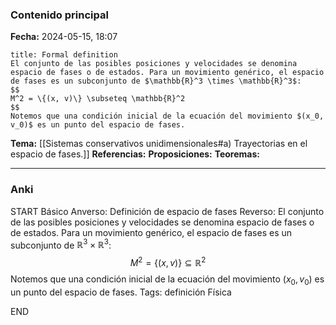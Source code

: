 ### Contenido principal

**Fecha:** 2024-05-15, 18:07

```ad-formal
title: Formal definition
El conjunto de las posibles posiciones y velocidades se denomina espacio de fases o de estados. Para un movimiento genérico, el espacio de fases es un subconjunto de $\mathbb{R}^3 \times \mathbb{R}^3$:
$$
M^2 = \{(x, v)\} \subseteq \mathbb{R}^2
$$
Notemos que una condición inicial de la ecuación del movimiento $(x_0, v_0)$ es un punto del espacio de fases.
```

**Tema:** [[Sistemas conservativos unidimensionales#a) Trayectorias en el espacio de fases.]]
**Referencias:**
**Proposiciones:**
**Teoremas:**

---
### Anki

START
Básico
Anverso: Definición de espacio de fases
Reverso: El conjunto de las posibles posiciones y velocidades se denomina espacio de fases o de estados. Para un movimiento genérico, el espacio de fases es un subconjunto de $\mathbb{R}^3 \times \mathbb{R}^3$:
$$
M^2 = \{(x, v)\} \subseteq \mathbb{R}^2
$$
Notemos que una condición inicial de la ecuación del movimiento $(x_0, v_0)$ es un punto del espacio de fases.
Tags: definición Física
<!--ID: 1718442849571-->
END